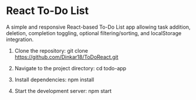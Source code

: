 # React To-Do List

A simple and responsive React-based To-Do List app allowing task addition, deletion, completion toggling, optional filtering/sorting, and localStorage integration.
1. Clone the repository:
   git clone https://github.com/Dinkar18/ToDoReact.git

2. Navigate to the project directory:
   cd todo-app

3. Install dependencies:
   npm install

4. Start the development server:
   npm start
